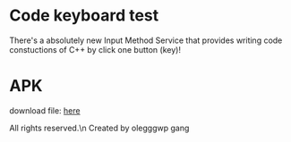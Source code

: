 # Code keyboard test
There's a absolutely new Input Method Service that provides writing code constuctions of C++ by click one button (key)!


# APK
download file:
[here](https://github.com/olegggwp/code_keyboard_test/raw/master/app-debug.apk)

All rights reserved.\n
Created by olegggwp gang
